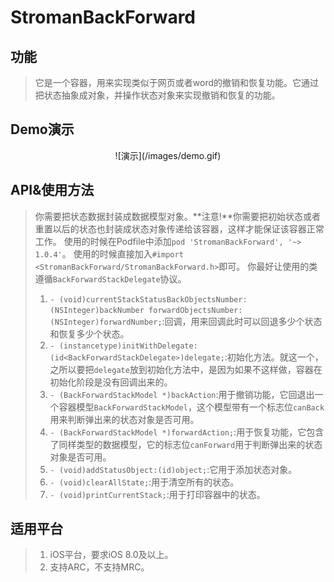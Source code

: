 # StromanBackForward

## 功能
>它是一个容器，用来实现类似于网页或者word的撤销和恢复功能。它通过把状态抽象成对象，并操作状态对象来实现撤销和恢复的功能。

## Demo演示
<div align=center>![演示](/images/demo.gif)</div>

## API&使用方法
>你需要把状态数据封装成数据模型对象。**注意!**你需要把初始状态或者重置以后的状态也封装成状态对象传递给该容器，这样才能保证该容器正常工作。
>使用的时候在Podfile中添加`pod 'StromanBackForward', '~> 1.0.4'`。
>使用的时候直接加入`#import <StromanBackForward/StromanBackForward.h>`即可。
>你最好让使用的类遵循`BackForwardStackDelegate`协议。
>1. `- (void)currentStackStatusBackObjectsNumber:(NSInteger)backNumber forwardObjectsNumber:(NSInteger)forwardNumber;`:回调，用来回调此时可以回退多少个状态和恢复多少个状态。
>2. `- (instancetype)initWithDelegate:(id<BackForwardStackDelegate>)delegate;`:初始化方法。就这一个，之所以要把`delegate`放到初始化方法中，是因为如果不这样做，容器在初始化阶段是没有回调出来的。
>3. `- (BackForwardStackModel *)backAction`:用于撤销功能，它回退出一个容器模型`BackForwardStackModel`，这个模型带有一个标志位`canBack`用来判断弹出来的状态对象是否可用。
>4. `- (BackForwardStackModel *)forwardAction;`:用于恢复功能，它包含了同样类型的数据模型，它的标志位`canForward`用于判断弹出来的状态对象是否可用。
>5. `- (void)addStatusObject:(id)object;`:它用于添加状态对象。
>6. `- (void)clearAllState;`:用于清空所有的状态。
>7. `- (void)printCurrentStack;`:用于打印容器中的状态。

## 适用平台
>1. iOS平台，要求iOS 8.0及以上。
>2. 支持ARC，不支持MRC。

